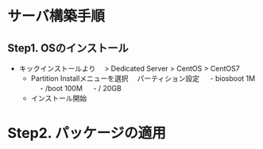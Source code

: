 # サーバ構築手順
## Step1. OSのインストール
- キックインストールより
　> Dedicated Server > CentOS > CentOS7
  - Partition Installメニューを選択
  　パーティション設定
  　 - biosboot 1M
  　 - /boot 100M
  　 - /     20GB
  - インストール開始

# Step2. パッケージの適用
